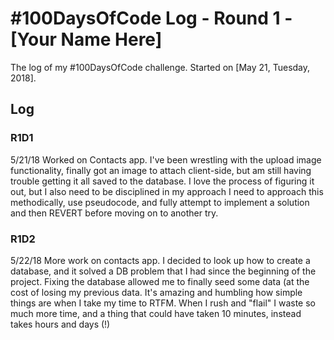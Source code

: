 # #100DaysOfCode Log - Round 1 - [Your Name Here]

The log of my #100DaysOfCode challenge. Started on [May 21, Tuesday, 2018].

## Log

### R1D1 
5/21/18
Worked on Contacts app. I've been wrestling with the upload image functionality, finally got an image to attach client-side, but am still having trouble getting it all saved to the database.
I love the process of figuring it out, but I also need to be disciplined in my approach
I need to approach this methodically, use pseudocode, and fully attempt to implement a solution and then REVERT before moving on to another try.


### R1D2
5/22/18
More work on contacts app.
I decided to look up how to create a database, and it solved a DB problem that I had since the beginning of the project. Fixing the database allowed me to finally seed some data (at the cost of losing my previous data.
It's amazing and humbling how simple things are when I take my time to RTFM. When I rush and "flail" I waste so much more time, and a thing that could have taken 10 minutes, instead takes hours and days (!)
